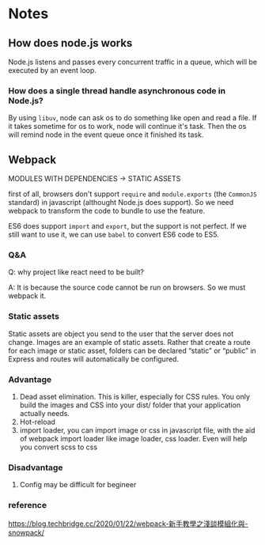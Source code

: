 # Notes
## How does node.js works
Node.js listens and passes every concurrent traffic in a queue, which will be executed by an event loop.

### How does a single thread handle asynchronous code in Node.js?
By using `libuv`, node can ask os to do something like open and read a file. If it takes sometime for os to work, node will continue it's task. Then the os will remind node in the event queue once it finished its task.

## Webpack
MODULES WITH DEPENDENCIES ->  STATIC ASSETS 

first of all, browsers don't support `require` and `module.exports` (the `CommonJS` standard) in javascript (althought Node.js does support). So we need webpack to transform the code to bundle to use the feature.

ES6 does support `import` and `export`, but the support is not perfect. If we still want to use it, we can use `babel` to convert ES6 code to ES5.

### Q&A
Q: why project like react need to be built?

A: It is because the source code cannot be run on browsers. So we must webpack it.

### Static assets
Static assets are object you send to the user that the server does not change. Images are an example of static assets. Rather that create a route for each image or static asset, folders can be declared “static” or “public” in Express and routes will automatically be configured.

### Advantage
1. Dead asset elimination. This is killer, especially for CSS rules. You only build the images and CSS into your dist/ folder that your application actually needs.
2. Hot-reload
3. import loader, you can import image or css in javascript file, with the aid of webpack import loader like image loader, css loader. Even will help you convert scss to css

### Disadvantage
1. Config may be difficult for begineer

### reference
https://blog.techbridge.cc/2020/01/22/webpack-新手教學之淺談模組化與-snowpack/

